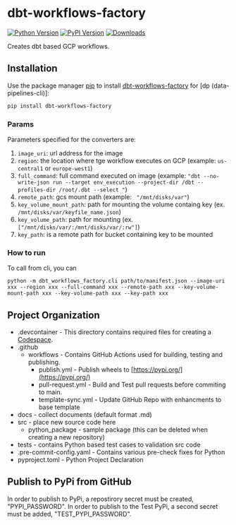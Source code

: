 # dbt-workflows-factory

[![Python Version](https://img.shields.io/badge/python-3.9%20%7C%203.10%20%7C%203.11-blue)](https://github.com/getindata/dbt-workflows-factory)
[![PyPI Version](https://badge.fury.io/py/dbt-workflows-factory.svg)](https://pypi.org/project/dbt-workflows-factory/)
[![Downloads](https://pepy.tech/badge/dbt-workflows-factory)](https://pepy.tech/project/dbt-workflows-factory)

Creates dbt based GCP workflows.

[//]: # (## Documentation)

[//]: # ()
[//]: # (Read the full documentation at [https://dbt-workflows-factory.readthedocs.io/]&#40;https://dbt-workflows-factory.readthedocs.io/en/latest/index.html&#41;)

## Installation
Use the package manager [pip](https://pip.pypa.io/en/stable/) to install [dbt-workflows-factory](https://pypi.org/project/dbt-workflows-factory/) for [dp (data-pipelines-cli)]:

```bash
pip install dbt-workflows-factory
```
### Params

Parameters specified for the converters are:
1. `image_uri`: url address for the image
2. `region`: the location where tge workflow executes on GCP (example: `us-central1` or `europe-west1`)
3. `full_command`: full command executed on image (example: `"dbt --no-write-json run --target env_execution --project-dir /dbt --profiles-dir /root/.dbt --select "`)
4. `remote_path`: gcs mount path (example: ` "/mnt/disks/var"`)
5. `key_volume_mount_path`: path for mounting the volume containg key (ex. `/mnt/disks/var/keyfile_name.json`)
6. `key_volume_path`: path for mounting (ex. `["/mnt/disks/var/:/mnt/disks/var/:rw"]`)
7. `key_path`:  is a remote path for bucket containing key to be mounted

### How to run

To call from cli, you can

```
python -m dbt_workflows_factory.cli path/to/manifest.json --image-uri xxx --region xxx --full-command xxx --remote-path xxx --key-volume-mount-path xxx --key-volume-path xxx --key-path xxx

```

## Project Organization

- .devcontainer - This directory contains required files for creating a [Codespace](https://github.com/features/codespaces).
- .github
  - workflows - Contains GitHub Actions used for building, testing and publishing.
    - publish.yml - Publish wheels to [https://pypi.org/](https://pypi.org/)
    - pull-request.yml - Build and Test pull requests before commiting to main.
    - template-sync.yml - Update GitHub Repo with enhancments to base template
- docs - collect documents (default format .md)
- src - place new source code here
  - python_package - sample package (this can be deleted when creating a new repository)
- tests - contains Python based test cases to validation src code
- .pre-commit-config.yaml - Contains various pre-check fixes for Python
- pyproject.toml - Python Project Declaration

## Publish to PyPi from GitHub
In order to publish to PyPi, a repostirory secret must be created, "PYPI_PASSWORD". In order to publish to the Test PyPi, a second secret must be added, "TEST_PYPI_PASSWORD".

